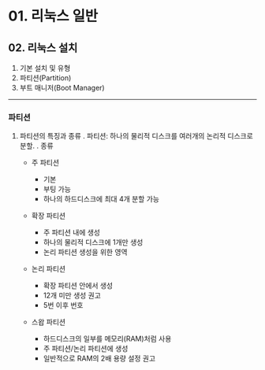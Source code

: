 # 01. 리눅스 일반

## 02. 리눅스 설치
1. 기본 설치 및 유형
2. 파티션(Partition)
3. 부트 매니저(Boot Manager)

<hr/>

### 파티션
1. 파티션의 특징과 종류
  . 파티션: 하나의 물리적 디스크를 여러개의 논리적 디스크로 분할.
  . 종류
    - 주 파티션
      - 기본
      - 부팅 가능
      - 하나의 하드디스크에 최대 4개 분할 가능

    - 확장 파티션
      - 주 파티션 내에 생성
      - 하나의 물리적 디스크에 1개만 생성
      - 논리 파티션 생성을 위한 영역
 
    - 논리 파티션
      - 확장 파티션 안에서 생성
      - 12개 미만 생성 권고
      - 5번 이후 번호

    - 스왑 파티션
      - 하드디스크의 일부를 메모리(RAM)처럼 사용
      - 주 파티션/논리 파티션에 생성
      - 일반적으로 RAM의 2배 용량 설정 권고 
 
